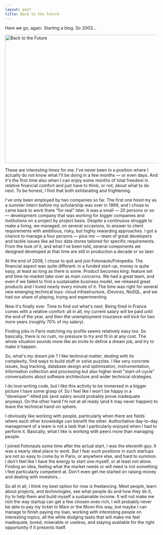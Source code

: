 ```yaml
---
layout: post
title: Back to the future
---
```


Here we go, again. Starting a blog. So 2003...

<a href="https://www.flickr.com/photos/garryknight/7468560478" title="Back to the Future by Garry Knight, on Flickr"><img src="https://farm8.staticflickr.com/7264/7468560478_5af440a0c9_z.jpg" width="640" height="424" alt="Back to the Future"></a>

These are interesting times for me. I've never been in a position where I actually do not know what
I'll be doing in a few months — or even days. And it's the first time also when I can enjoy some months of total 
freedom in relative financial comfort and just have to think, or not, about what to do next.
To be honest, I find that both exhilarating and frightening.

I've only been employed by two companies so far. The first one hired my as a summer intern before my scholarship was
over in 1999, and I chose to came back to work there "for real" later. It was a small — 20 persons or so — development
company that was working for bigger companies and institutions on a project by project basis.
Despite a continuous struggle to make a living, we managed, on several occasions, to answer to client requirements
with ambitious, risky, but highly rewarding approaches. I got a chance to manage a four persons — plus me — team of
great developers and tackle issues like ad hoc data stores tailored for specific requirements.
From the look of it, and what I've been told, several components we designed developed at that time are still
in production a decade or so later.

At the end of 2008, I chose to quit and join Fotonauts/Fotopedia.
The financial aspect was quite different: in a funded start-up, money is quite easy, at least as long as there is some.
Product becomes king: feature set and time-to-market take over as main concerns. We had a great team, and even if
we failed to find a sustainable business model, we released great products and I loved nearly every minute of it.
The time was right for several new emerging technical toys: cloud infrastructure, iDevices, NoSQL, and we had our
share of playing, trying and experimenting.

Now it's finally over. Time to find out what's next. Being fired in France comes with a relative comfort: all in all,
my current salary will be paid until the end of the year, and then the unemployment insurance will kick for two more
years (roughly 70% of my salary).

Finding jobs in Paris matching my profile seems relatively easy too. So basically, there is no rush, no pressure to try
and fit in at any cost. The whole situation sounds more like an invite to define a dream job, and try to make it
happen.

So, what's my dream job ? I like technical matter, dealing with its complexity, find ways to build stuff or solve
puzzles. I like very concrete issues, bug tracking, database design and optimisation, instrumentation,
information collection and processing but also higher level "start-of-cycle" conversations about software architecture
and wider technical strategies.

I do love writing code, but I like this activity to be immersed in a bigger picture I have some grasp of.
So I feel like I won't be happy in a "developer"-titled job (and salary would probably prove inadequate anyway). On the
other hand I'm not at all ready (and it may never happen) to leave the technical hand-on sphere.

I obviously like working with people, particularly when there are fields where each other knowledge can benefit the
other. Authoritative day-to-day management of a team is not a task that I particularly enjoyed when I had to perform
it. Basically, what I like is working with peers more than managing people.

I joined Fotonauts some time after the actual start, I was the eleventh guy. It was a nearly ideal
place to work. But I fear such positions in such startups are not so easy to come by in Paris, or anywhere else, and
hard to summon. I don't feel like I have the energy to start one myself, or at least not alone. Finding an idea,
feeling what the market needs or will need is not something I feel particularly competent at. Don't even get me started
on raising money and dealing with investors...

So all in all, I think my best option for now is freelancing. Meet people, learn about projects, and technologies,
see what people do and how they do it, try to help them and build myself a sustainable income.
It will not make me rich the way startup can get a few chosen ones rich, I will probably never be able to pay my
ticket to Mars or the Moon this way, but maybe I can manage to finish paying my loan, working with interesting people
on interesting topics, all the while dodging tasks that will make me feel inadequate, bored, miserable or useless, and
staying available for the right opportunity if it presents itself.
